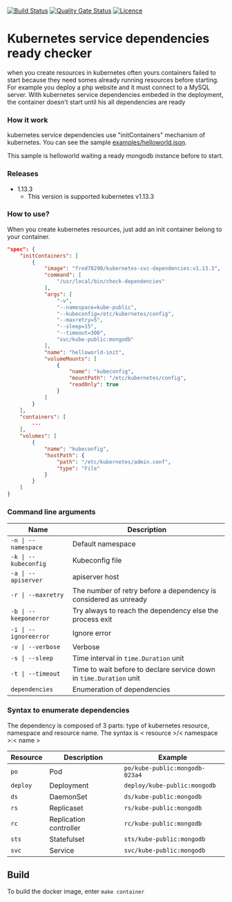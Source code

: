 [![Build Status](https://travis-ci.org/Fred78290/kubernetes-svc-dependencies.svg?branch=master)](https://travis-ci.org/Fred78290/kubernetes-svc-dependencies) [![Quality Gate Status](https://sonarcloud.io/api/project_badges/measure?project=Fred78290_kubernetes-svc-dependencies&metric=alert_status)](https://sonarcloud.io/dashboard?id=Fred78290_kubernetes-svc-dependencies) [![Licence](https://img.shields.io/hexpm/l/plug.svg)](https://github.com/Fred78290/kubernetes-svc-dependencies/blob/master/LICENSE)

# Kubernetes service dependencies ready checker #

when you create resources in kubernetes often yours containers failed to start because they need somes already running resources before starting. For example you deploy a php website and it must connect to a MySQL server. With kubernetes service dependencies embeded in the deployment, the container doesn't start until his all dependencies are ready

### How it work ###

kubernetes service dependencies use "initContainers" mechanism of kubernetes. You can see the sample [examples/helloworld.json](examples/helloworld.json).

This sample is helloworld waiting a ready mongodb instance before to start.

### Releases ###

* 1.13.3
    - This version is supported kubernetes v1.13.3

### How to use? ###

When you create kubernetes resources, just add an init container belong to your container.

```json
"spec": {
    "initContainers": [
        {
            "image": "fred78290/kubernetes-svc-dependencies:v1.13.3",
            "command": [
                "/usr/local/bin/check-dependencies"
            ],
            "args": [
                "-v",
                "--namespace=kube-public",
                "--kubeconfig=/etc/kubernetes/config",
                "--maxretry=5",
                "--sleep=15",
                "--timeout=300",
                "svc/kube-public:mongodb"
            ],
            "name": "helloworld-init",
            "volumeMounts": [
                {
                    "name": "kubeconfig",
                    "mountPath": "/etc/kubernetes/config",
                    "readOnly": true
                }
            ]
        }
    ],
    "containers": [
        ...
    ],
    "volumes": [
        {
            "name": "kubeconfig",
            "hostPath": {
                "path": "/etc/kubernetes/admin.conf",
                "type": "File"
            }
        }
    ]
}
```

### Command line arguments ###

| Name | Description |
| --- | --- |
| `-n \| --namespace` | Default namespace |
| `-k \| --kubeconfig` | Kubeconfig file  |
| `-a \| --apiserver` | apiserver host  |
| `-r \| --maxretry` | The number of retry before a dependency is considered as unready  |
| `-b \| --keeponerror` | Try always to reach the dependency else the process exit  |
| `-i \| --ignoreerror` | Ignore error  |
| `-v \| --verbose` | Verbose  |
| `-s \| --sleep` | Time interval in `time.Duration` unit  |
| `-t \| --timeout` | Time to wait before to declare service down in `time.Duration` unit  |
| `dependencies` | Enumeration of dependencies |

### Syntax to enumerate dependencies ###

The dependency is composed of 3 parts: type of kubernetes resource, namespace and resource name. The syntax is < resource >/< namespace >:< name >

| Resource | Description |Example |
| --- | --- | --- |
| `po` | Pod |`po/kube-public:mongodb-023a4` |
| `deploy` | Deployment | `deploy/kube-public:mongodb` |
| `ds` | DaemonSet | `ds/kube-public:mongodb` |
| `rs` | Replicaset | `rs/kube-public:mongodb` |
| `rc` | Replication controller | `rc/kube-public:mongodb` |
| `sts` | Statefulset | `sts/kube-public:mongodb` |
| `svc` | Service | `svc/kube-public:mongodb` |

## Build ##

To build the docker image, enter `make container`
